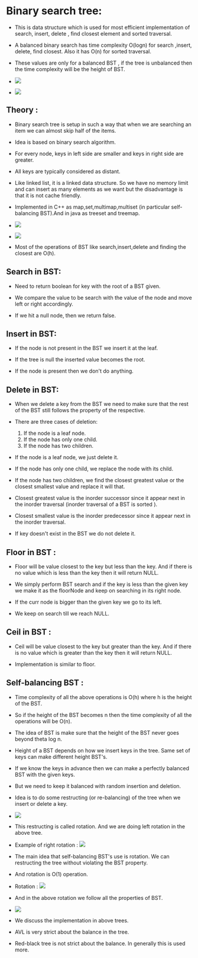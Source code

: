 # Binary search tree: 

* This is data structure which is used for most efficient implementation of search, insert, delete , find closest element and sorted traversal.

* A balanced binary search has time complexity O(logn) for search ,insert, delete, find closest. Also it has O(n) for sorted traversal.

* These values are only for a balanced BST , if the tree is unbalanced then the time complexity will be the height of BST.

* ![](2022-06-26-10-54-27.png)

* ![](2022-06-26-10-54-43.png)

## Theory :

* Binary search tree is setup in such a way that when we are searching an item we can almost skip half of the items.

* Idea is based on binary search algorithm.

* For every node, keys in left side are smaller and keys in right side are greater.

* All keys are typically considered as distant.

* Like linked list, it is a linked data structure. So we have no memory limit and can insert as many elements as we want but the disadvantage is that it is not cache friendly.

* Implemented in C++ as map,set,multimap,multiset (in particular self-balancing BST).And in java as treeset and treemap.

* ![](2022-06-26-11-02-47.png)

* ![](2022-06-26-11-03-00.png)

* Most of the operations of BST like search,insert,delete and finding the closest are O(h).

## Search in BST:

* Need to return boolean for key with the root of a BST given.

* We compare the value to be search with the value of the node and move left or right accordingly.

* If we hit a null node, then we return false.

## Insert in BST:

* If the node is not present in the BST we insert it at the leaf.

* If the tree is null the inserted value becomes the root.

* If the node is present then we don't do anything.

## Delete in BST:

* When we delete a key from the BST we need to make sure that the rest of the BST still follows the property of the respective.

* There are three cases of deletion:
    1) If the node is a leaf node.
    2) If the node has only one child.
    3) If the node has two children.

* If the node is a leaf node, we just delete it.

* If the node has only one child, we replace the node with its child.

* If the node has two children, we find the closest greatest value or the closest smallest value and replace it will that.

* Closest greatest value is the inorder successor since it appear next in the inorder traversal (inorder traversal of a BST is sorted ).

* Closest smallest value is the inorder predecessor since it appear next in the inorder traversal.

* If key doesn't exist in the BST we do not delete it.

## Floor in BST :

* Floor will be value closest to the key but less than the key. And if there is no value which is less than the key then it will return NULL.

* We simply perform BST search and if the key is less than the given key we make it as the floorNode and keep on searching in its right node.
 
* If the curr node is bigger than the given key we go to its left.

* We keep on search till we reach NULL.

## Ceil in BST :

* Ceil will be value closest to the key but greater than the key. And if there is no value which is greater than the key then it will return NULL.

* Implementation is similar to floor.

## Self-balancing BST :

* Time complexity of all the above operations is O(h) where h is the height of the BST.

* So if the height of the BST becomes n then the time complexity of all the operations will be O(n).

* The idea of BST is make sure that the height of the BST never goes beyond theta log n.

* Height of a BST depends on how we insert keys in the tree. Same set of keys can make different height BST's.

* If we know the keys in advance then we can make a perfectly balanced BST with the given keys.

* But we need to keep it balanced with random insertion and deletion.

* Idea is to do some restructing (or re-balancing) of the tree when we insert or delete a key.

* ![](2022-06-28-11-50-46.png)

* This restructing is called rotation. And we are doing left rotation in the above tree.

* Example of right rotation : ![](2022-06-28-11-52-27.png)

* The main idea that self-balancing BST's use is rotation. We can restructing the tree without violating the BST property.

* And rotation is O(1) operation.

* Rotation : ![](2022-06-28-11-55-01.png)

* And in the above rotation we follow all the properties of BST.

* ![](2022-06-28-11-55-57.png)

* We discuss the implementation in above trees.

* AVL is very strict about the balance in the tree. 

* Red-black tree is not strict about the balance. In generally this is used more.